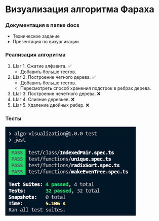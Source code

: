 # Визуализация алгоритма Фараха

### Документация в папке docs
 - Техническое задание
 - Презентация по визуализации

### Реализация алгоритма
 1) Шаг 1. Сжатие алфавита. ✅
	- Добавить больше тестов. 
 2) Шаг 2. Построение четного дерева. ✅
	- Добавить больше тестов.
	- Пересмотреть способ хранения подстрок в ребрах дерева.
 3) Шаг 3. Построение нечетного дерева. ❌
 4) Шаг 4. Слияние деревьев. ❌
 5) Шаг 5. Удаление двойных ребер. ❌

### Тесты
![passed tests](/img/tests.png)